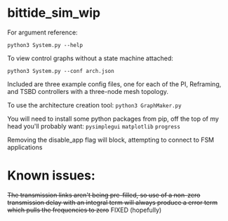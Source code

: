 # bittide_sim_wip

For argument reference:

`python3 System.py --help`

To view control graphs without a state machine attached:

`python3 System.py --conf arch.json`

Included are three example config files, one for each of the PI, Reframing, and TSBD controllers with a three-node mesh topology.

To use the architecture creation tool:
`python3 GraphMaker.py`


You will need to install some python packages from pip, off the top of my head you'll probably want:
`pysimplegui`
`matplotlib`
`progress`

Removing the disable_app flag will block, attempting to connect to FSM applications

# Known issues:
~~The transmission links aren't being pre-filled, so use of a non-zero transmission delay with an integral term will always produce a error term which pulls the frequencies to zero~~ FIXED (hopefully)